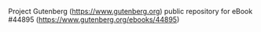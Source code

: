 Project Gutenberg (https://www.gutenberg.org) public repository for eBook #44895 (https://www.gutenberg.org/ebooks/44895)
